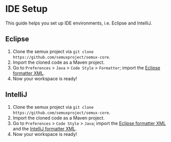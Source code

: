 # IDE Setup

This guide helps you set up IDE environments, i.e. Eclipse and IntelliJ.


## Eclipse

1. Clone the semux project via `git clone https://github.com/semuxproject/semux-core`.
2. Import the cloned code as a Maven project.
3. Go to `Preferences` > `Java` > `Code Style` > `Formatter`; import the [Eclipse formatter XML](https://raw.githubusercontent.com/semuxproject/semux-core/master/misc/formatter_eclipse.xml).
4. Now your workspace is ready!


## IntelliJ

1. Clone the semux project via `git clone https://github.com/semuxproject/semux-core`.
2. Import the cloned code as a Maven project.
3. Go to `Preferences` > `Code Style` > `Java`; import the [Eclipse formatter XML](https://raw.githubusercontent.com/semuxproject/semux-core/master/misc/formatter_eclipse.xml) and the [IntelliJ formatter XML](https://raw.githubusercontent.com/semuxproject/semux-core/master/misc/formatter_intellij.xml).
4. Now your workspace is ready!
